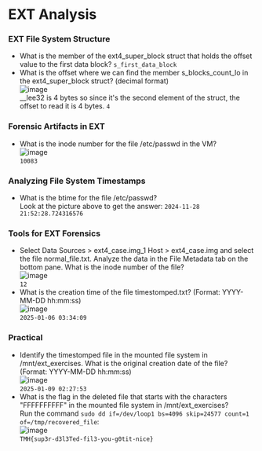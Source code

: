 # EXT Analysis

### EXT File System Structure
- What is the member of the ext4_super_block struct that holds the offset value to the first data block? `s_first_data_block`
- What is the offset where we can find the member s_blocks_count_lo in the ext4_super_block struct? (decimal format)<br />
![image](https://github.com/user-attachments/assets/ad85a454-8dd8-447b-8243-0f1216ee148f)<br />
__lee32 is 4 bytes so since it's the second element of the struct, the offset to read it is 4 bytes.
`4`

### Forensic Artifacts in EXT
- What is the inode number for the file /etc/passwd in the VM?<br />
![image](https://github.com/user-attachments/assets/288b87f7-270e-4036-a32d-753615d191c0)<br />
`10083`

### Analyzing File System Timestamps
- What is the btime for the file /etc/passwd? <br />
Look at the picture above to get the answer: `2024-11-28 21:52:28.724316576`

### Tools for EXT Forensics
- Select Data Sources > ext4_case.img_1 Host > ext4_case.img and select the file normal_file.txt. Analyze the data in the File Metadata tab on the bottom pane. What is the inode number of the file?<br />
![image](https://github.com/user-attachments/assets/1fc73cf5-4111-4023-9fbf-2f09ce899bf1)<br />
`12`
- What is the creation time of the file timestomped.txt? (Format: YYYY-MM-DD hh:mm:ss)<br />
![image](https://github.com/user-attachments/assets/d48f0af4-7bf5-4fc7-bd10-700cc4bd7045)<br />
`2025-01-06 03:34:09`

### Practical
- Identify the timestomped file in the mounted file system in /mnt/ext_exercises. What is the original creation date of the file? (Format: YYYY-MM-DD hh:mm:ss)<br />
![image](https://github.com/user-attachments/assets/fcafc123-e204-4615-963e-f16aeafc8c5b)<br />
`2025-01-09 02:27:53`
- What is the flag in the deleted file that starts with the characters "FFFFFFFFFF" in the mounted file system in /mnt/ext_exercises?<br />
Run the command `sudo dd if=/dev/loop1 bs=4096 skip=24577 count=1 of=/tmp/recovered_file`:<br />
![image](https://github.com/user-attachments/assets/3d0064bb-b198-4075-aeef-4311cbb62725)<br />
`TMH{sup3r-d3l3Ted-fil3-you-g0tit-nice}`

